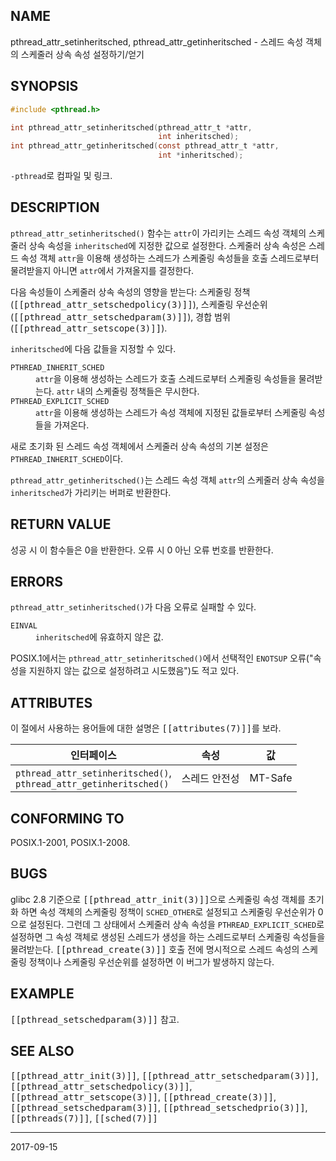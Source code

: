 ## NAME

pthread_attr_setinheritsched, pthread_attr_getinheritsched - 스레드 속성 객체의 스케줄러 상속 속성 설정하기/얻기

## SYNOPSIS

```c
#include <pthread.h>

int pthread_attr_setinheritsched(pthread_attr_t *attr,
                                 int inheritsched);
int pthread_attr_getinheritsched(const pthread_attr_t *attr,
                                 int *inheritsched);
```

`-pthread`로 컴파일 및 링크.

## DESCRIPTION

`pthread_attr_setinheritsched()` 함수는 `attr`이 가리키는 스레드 속성 객체의 스케줄러 상속 속성을 `inheritsched`에 지정한 값으로 설정한다. 스케줄러 상속 속성은 스레드 속성 객체 `attr`을 이용해 생성하는 스레드가 스케줄링 속성들을 호출 스레드로부터 물려받을지 아니면 `attr`에서 가져올지를 결정한다.

다음 속성들이 스케줄러 상속 속성의 영향을 받는다: 스케줄링 정책(<tt>[[pthread_attr_setschedpolicy(3)]]</tt>), 스케줄링 우선순위(<tt>[[pthread_attr_setschedparam(3)]]</tt>), 경합 범위(<tt>[[pthread_attr_setscope(3)]]</tt>).

`inheritsched`에 다음 값들을 지정할 수 있다.

<dl>
<dt><code>PTHREAD_INHERIT_SCHED</code></dt>
<dd>
<code>attr</code>을 이용해 생성하는 스레드가 호출 스레드로부터 스케줄링 속성들을 물려받는다. <code>attr</code> 내의 스케줄링 정책들은 무시한다.
</dd>

<dt><code>PTHREAD_EXPLICIT_SCHED</code></dt>
<dd>
<code>attr</code>을 이용해 생성하는 스레드가 속성 객체에 지정된 값들로부터 스케줄링 속성들을 가져온다.
</dd>
</dl>

새로 초기화 된 스레드 속성 객체에서 스케줄러 상속 속성의 기본 설정은 `PTHREAD_INHERIT_SCHED`이다.

`pthread_attr_getinheritsched()`는 스레드 속성 객체 `attr`의 스케줄러 상속 속성을 `inheritsched`가 가리키는 버퍼로 반환한다.

## RETURN VALUE

성공 시 이 함수들은 0을 반환한다. 오류 시 0 아닌 오류 번호를 반환한다.

## ERRORS

`pthread_attr_setinheritsched()`가 다음 오류로 실패할 수 있다.

<dl>
<dt><code>EINVAL</code></dt>
<dd><code>inheritsched</code>에 유효하지 않은 값.</dd>
</dl>

POSIX.1에서는 `pthread_attr_setinheritsched()`에서 선택적인 `ENOTSUP` 오류("속성을 지원하지 않는 값으로 설정하려고 시도했음")도 적고 있다.

## ATTRIBUTES

이 절에서 사용하는 용어들에 대한 설명은 <tt>[[attributes(7)]]</tt>를 보라.

| 인터페이스 | 속성 | 값 |
| --- | --- | --- |
| `pthread_attr_setinheritsched()`,<br>`pthread_attr_getinheritsched()` | 스레드 안전성 | MT-Safe |

## CONFORMING TO

POSIX.1-2001, POSIX.1-2008.

## BUGS

glibc 2.8 기준으로 <tt>[[pthread_attr_init(3)]]</tt>으로 스케줄링 속성 객체를 초기화 하면 속성 객체의 스케줄링 정책이 `SCHED_OTHER`로 설정되고 스케줄링 우선순위가 0으로 설정된다. 그런데 그 상태에서 스케줄러 상속 속성을 `PTHREAD_EXPLICIT_SCHED`로 설정하면 그 속성 객체로 생성된 스레드가 생성을 하는 스레드로부터 스케줄링 속성들을 물려받는다. <tt>[[pthread_create(3)]]</tt> 호출 전에 명시적으로 스레드 속성의 스케줄링 정책이나 스케줄링 우선순위를 설정하면 이 버그가 발생하지 않는다.

## EXAMPLE

<tt>[[pthread_setschedparam(3)]]</tt> 참고.

## SEE ALSO

<tt>[[pthread_attr_init(3)]]</tt>, <tt>[[pthread_attr_setschedparam(3)]]</tt>, <tt>[[pthread_attr_setschedpolicy(3)]]</tt>, <tt>[[pthread_attr_setscope(3)]]</tt>, <tt>[[pthread_create(3)]]</tt>, <tt>[[pthread_setschedparam(3)]]</tt>, <tt>[[pthread_setschedprio(3)]]</tt>, <tt>[[pthreads(7)]]</tt>, <tt>[[sched(7)]]</tt>

----

2017-09-15
